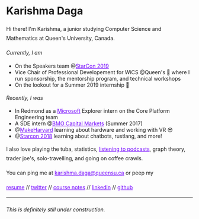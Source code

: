 <style>
  h1 a {display: none;}
  .container-lg {min-width: 200px; max-width: 680px; padding: 45px;}
  h1 {font-style: bold;}
  h3,h4,h5,h6,p {line-height: 1.8em;}
  a {color: #7100FF}
</style>

# Karishma Daga

Hi there! I'm Karishma, a junior studying Computer Science and Mathematics at Queen's University, Canada. 

*Currently, I am*
- On the Speakers team @[StarCon 2019](https://starcon.io/)
- Vice Chair of Professional Developement for WiCS @Queen's 💖 where I run sponsorship, the mentorship program, and technical workshops
- On the lookout for a Summer 2019 internship 👀

*Recently, I was*
- In Redmond as a [Microsoft](https://www.microsoft.com/) Explorer intern on the Core Platform Engineering team
- A SDE intern @[BMO Capital Markets](https://www.bmocm.com/) (Summer 2017)
- @[MakeHarvard](http://makeharvard.io/) learning about hardware and working with VR 😎
- @[Starcon 2018](https://starcon.io/) learning about chatbots, rustlang, and more! 

I also love playing the tuba, statistics, [listening to podcasts](podcast.md), graph theory, trader joe's, solo-travelling, and going on coffee crawls. 

You can ping me at [karishma.daga@queensu.ca](mailto:karishma.daga@queensu.ca) or peep my

[resume](https://drive.google.com/file/d/1hMQsh0j_AHdVcWlZcJwWmZ4SNTay3-EA/view?usp=sharing)
//
[twitter](https://twitter.com/karishmadagaa)
//
[course notes](http://karishmadaga.com/course-notes)
//
[linkedin](https://www.linkedin.com/in/karishmadaga/)
//
[github](https://github.com/KarishmaDaga)


--- 
###### _This is definitely still under construction._
